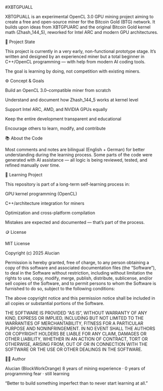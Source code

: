 #XBTGPUALL

XBTGPUALL is an experimental OpenCL 3.0 GPU mining project aiming to create a free and open-source miner for the Bitcoin Gold (BTG) network.
It builds upon ideas from XBTGPUARC and the original Bitcoin Gold kernel math (Zhash_144_5), reworked for Intel ARC and modern GPU architectures.

🧩 Project State

This project is currently in a very early, non-functional prototype stage.
It’s written and designed by an experienced miner but a total beginner in C++/OpenCL programming — with help from modern AI coding tools.

The goal is learning by doing, not competition with existing miners.

⚙️ Concept & Goals

Build an OpenCL 3.0–compatible miner from scratch

Understand and document how Zhash_144_5 works at kernel level

Support Intel ARC, AMD, and NVIDIA GPUs equally

Keep the entire development transparent and educational

Encourage others to learn, modify, and contribute

📚 About the Code

Most comments and notes are bilingual (English + German) for better understanding during the learning process.
Some parts of the code were generated with AI assistance — all logic is being reviewed, tested, and refined manually over time.

🧠 Learning Project

This repository is part of a long-term self-learning process in:

GPU kernel programming (OpenCL)

C++/architecture integration for miners

Optimization and cross-platform compilation

Mistakes are expected and documented — that’s part of the process.

🪙 License

MIT License

Copyright (c) 2025 Alucian

Permission is hereby granted, free of charge, to any person obtaining a copy
of this software and associated documentation files (the “Software”), to deal
in the Software without restriction, including without limitation the rights
to use, copy, modify, merge, publish, distribute, sublicense, and/or sell
copies of the Software, and to permit persons to whom the Software is
furnished to do so, subject to the following conditions:

The above copyright notice and this permission notice shall be included in
all copies or substantial portions of the Software.

THE SOFTWARE IS PROVIDED “AS IS”, WITHOUT WARRANTY OF ANY KIND, EXPRESS OR
IMPLIED, INCLUDING BUT NOT LIMITED TO THE WARRANTIES OF MERCHANTABILITY,
FITNESS FOR A PARTICULAR PURPOSE AND NONINFRINGEMENT. IN NO EVENT SHALL THE
AUTHORS OR COPYRIGHT HOLDERS BE LIABLE FOR ANY CLAIM, DAMAGES OR OTHER
LIABILITY, WHETHER IN AN ACTION OF CONTRACT, TORT OR OTHERWISE, ARISING FROM,
OUT OF OR IN CONNECTION WITH THE SOFTWARE OR THE USE OR OTHER DEALINGS IN THE
SOFTWARE.

🧑‍💻 Author

Alucian (BlockWorkOrange)
8 years of mining experience · 0 years of programming fear · still learning

“Better to build something imperfect than to never start learning at all.”
